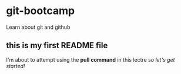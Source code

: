 # git-bootcamp
Learn about git and github
## this is my first README file
I'm about to attempt using the **pull command** in this lectre
*so let's get started!*
